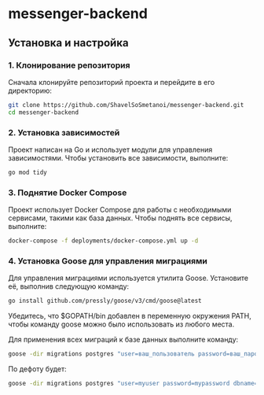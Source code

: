 # messenger-backend

## Установка и настройка

### 1. Клонирование репозитория

Сначала клонируйте репозиторий проекта и перейдите в его директорию:

```bash
git clone https://github.com/ShavelSoSmetanoi/messenger-backend.git
cd messenger-backend
```

### 2. Установка зависимостей

Проект написан на Go и использует модули для управления зависимостями. Чтобы установить все зависимости, выполните:

```bash
go mod tidy
```

### 3. Поднятие Docker Compose
Проект использует Docker Compose для работы с необходимыми сервисами, такими как база данных. Чтобы поднять все сервисы, выполните:

```bash
docker-compose -f deployments/docker-compose.yml up -d
```

### 4. Установка Goose для управления миграциями
Для управления миграциями используется утилита Goose. Установите её, выполнив следующую команду:

```bash
go install github.com/pressly/goose/v3/cmd/goose@latest
```
Убедитесь, что $GOPATH/bin добавлен в переменную окружения PATH, чтобы команду goose можно было использовать из любого места.

Для применения всех миграций к базе данных выполните команду:

```bash
goose -dir migrations postgres "user=ваш_пользователь password=ваш_пароль dbname=имя_вашей_базы sslmode=disable" up
```
По дефоту будет:
```bash
goose -dir migrations postgres "user=myuser password=mypassword dbname=mydatabase sslmode=disable" up
```